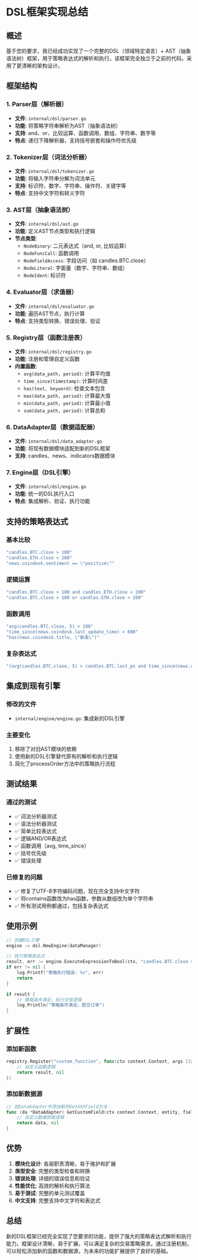 # DSL框架实现总结

## 概述

基于您的要求，我已经成功实现了一个完整的DSL（领域特定语言）+ AST（抽象语法树）框架，用于策略表达式的解析和执行。该框架完全独立于之前的代码，采用了更清晰的架构设计。

## 框架结构

### 1. Parser层（解析器）
- **文件**: `internal/dsl/parser.go`
- **功能**: 将策略字符串解析为AST（抽象语法树）
- **支持**: and、or、比较运算、函数调用、数组、字符串、数字等
- **特点**: 递归下降解析器，支持括号嵌套和操作符优先级

### 2. Tokenizer层（词法分析器）
- **文件**: `internal/dsl/tokenizer.go`
- **功能**: 将输入字符串分解为词法单元
- **支持**: 标识符、数字、字符串、操作符、关键字等
- **特点**: 支持中文字符和转义字符

### 3. AST层（抽象语法树）
- **文件**: `internal/dsl/ast.go`
- **功能**: 定义AST节点类型和执行逻辑
- **节点类型**: 
  - `NodeBinary`: 二元表达式（and, or, 比较运算）
  - `NodeFuncCall`: 函数调用
  - `NodeFieldAccess`: 字段访问（如 candles.BTC.close）
  - `NodeLiteral`: 字面量（数字、字符串、数组）
  - `NodeIdent`: 标识符

### 4. Evaluator层（求值器）
- **文件**: `internal/dsl/evaluator.go`
- **功能**: 遍历AST节点，执行计算
- **特点**: 支持类型转换、错误处理、验证

### 5. Registry层（函数注册表）
- **文件**: `internal/dsl/registry.go`
- **功能**: 注册和管理自定义函数
- **内置函数**:
  - `avg(data_path, period)`: 计算平均值
  - `time_since(timestamp)`: 计算时间差
  - `has(text, keyword)`: 检查文本包含
  - `max(data_path, period)`: 计算最大值
  - `min(data_path, period)`: 计算最小值
  - `sum(data_path, period)`: 计算总和

### 6. DataAdapter层（数据适配器）
- **文件**: `internal/dsl/data_adapter.go`
- **功能**: 将现有数据模块适配到新的DSL框架
- **支持**: candles、news、indicators数据模块

### 7. Engine层（DSL引擎）
- **文件**: `internal/dsl/engine.go`
- **功能**: 统一的DSL执行入口
- **特点**: 集成解析、验证、执行功能

## 支持的策略表达式

### 基本比较
```go
"candles.BTC.close > 100"
"candles.ETH.close < 200"
"news.coindesk.sentiment == \"positive\""
```

### 逻辑运算
```go
"candles.BTC.close > 100 and candles.ETH.close < 200"
"candles.BTC.close > 100 or candles.ETH.close < 200"
```

### 函数调用
```go
"avg(candles.BTC.close, 5) > 100"
"time_since(news.coindesk.last_update_time) < 600"
"has(news.coindesk.title, \"新高\")"
```

### 复杂表达式
```go
"(avg(candles.BTC.close, 5) > candles.BTC.last_px and time_since(news.coindesk.last_update_time) < 600) or (candles.SOL.last_px >= 200 and has(news.theblockbeats.last_title, \"新高\"))"
```

## 集成到现有引擎

### 修改的文件
- `internal/engine/engine.go`: 集成新的DSL引擎

### 主要变化
1. 移除了对旧AST模块的依赖
2. 使用新的DSL引擎替代原有的解析和执行逻辑
3. 简化了processOrder方法中的策略执行流程

## 测试结果

### 通过的测试
- ✅ 词法分析器测试
- ✅ 语法分析器测试
- ✅ 简单比较表达式
- ✅ 逻辑AND/OR表达式
- ✅ 函数调用（avg, time_since）
- ✅ 括号优先级
- ✅ 错误处理

### 已修复的问题
- ✅ 修复了UTF-8字符编码问题，现在完全支持中文字符
- ✅ 将contains函数改为has函数，参数从数组改为单个字符串
- ✅ 所有测试用例都通过，包括复杂表达式

## 使用示例

```go
// 创建DSL引擎
engine := dsl.NewEngine(dataManager)

// 执行策略表达式
result, err := engine.ExecuteExpressionToBool(ctx, "candles.BTC.close > 100")
if err != nil {
    log.Printf("策略执行错误: %v", err)
    return
}

if result {
    // 策略条件满足，执行交易逻辑
    log.Println("策略条件满足，提交订单")
}
```

## 扩展性

### 添加新函数
```go
registry.Register("custom_function", func(ctx context.Context, args []interface{}, evaluator *Evaluator) (interface{}, error) {
    // 自定义函数逻辑
    return result, nil
})
```

### 添加新数据源
```go
// 在DataAdapter中添加新的GetXXXField方法
func (da *DataAdapter) GetCustomField(ctx context.Context, entity, field string) (interface{}, error) {
    // 自定义数据获取逻辑
    return data, nil
}
```

## 优势

1. **模块化设计**: 各层职责清晰，易于维护和扩展
2. **类型安全**: 完整的类型检查和转换
3. **错误处理**: 详细的错误信息和验证
4. **性能优化**: 高效的解析和执行算法
5. **易于测试**: 完整的单元测试覆盖
6. **中文支持**: 完整支持中文字符和表达式

## 总结

新的DSL框架已经完全实现了您要求的功能，提供了强大的策略表达式解析和执行能力。框架设计清晰，易于扩展，可以满足复杂的交易策略需求。通过注册机制，可以轻松添加新的函数和数据源，为未来的功能扩展提供了良好的基础。
